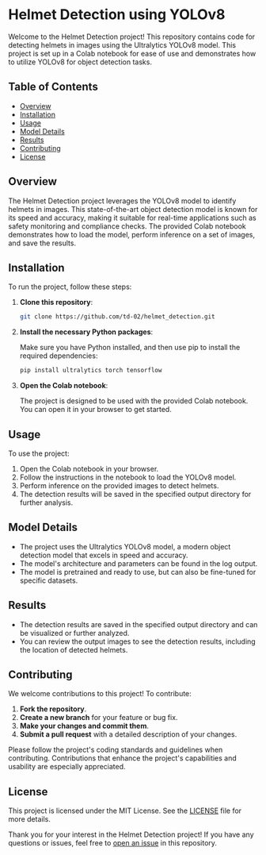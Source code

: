 # Helmet Detection using YOLOv8

Welcome to the Helmet Detection project! This repository contains code for detecting helmets in images using the Ultralytics YOLOv8 model. This project is set up in a Colab notebook for ease of use and demonstrates how to utilize YOLOv8 for object detection tasks.

## Table of Contents

- [Overview](#overview)
- [Installation](#installation)
- [Usage](#usage)
- [Model Details](#model-details)
- [Results](#results)
- [Contributing](#contributing)
- [License](#license)

## Overview

The Helmet Detection project leverages the YOLOv8 model to identify helmets in images. This state-of-the-art object detection model is known for its speed and accuracy, making it suitable for real-time applications such as safety monitoring and compliance checks. The provided Colab notebook demonstrates how to load the model, perform inference on a set of images, and save the results.

## Installation

To run the project, follow these steps:

1. **Clone this repository**:

    ```bash
    git clone https://github.com/td-02/helmet_detection.git
    ```

2. **Install the necessary Python packages**:

    Make sure you have Python installed, and then use pip to install the required dependencies:

    ```bash
    pip install ultralytics torch tensorflow
    ```

3. **Open the Colab notebook**:

    The project is designed to be used with the provided Colab notebook. You can open it in your browser to get started.

## Usage

To use the project:

1. Open the Colab notebook in your browser.
2. Follow the instructions in the notebook to load the YOLOv8 model.
3. Perform inference on the provided images to detect helmets.
4. The detection results will be saved in the specified output directory for further analysis.

## Model Details

- The project uses the Ultralytics YOLOv8 model, a modern object detection model that excels in speed and accuracy.
- The model's architecture and parameters can be found in the log output.
- The model is pretrained and ready to use, but can also be fine-tuned for specific datasets.

## Results

- The detection results are saved in the specified output directory and can be visualized or further analyzed.
- You can review the output images to see the detection results, including the location of detected helmets.

## Contributing

We welcome contributions to this project! To contribute:

1. **Fork the repository**.
2. **Create a new branch** for your feature or bug fix.
3. **Make your changes and commit them**.
4. **Submit a pull request** with a detailed description of your changes.

Please follow the project's coding standards and guidelines when contributing. Contributions that enhance the project's capabilities and usability are especially appreciated.

## License

This project is licensed under the MIT License. See the [LICENSE](LICENSE) file for more details.

Thank you for your interest in the Helmet Detection project! If you have any questions or issues, feel free to [open an issue](https://github.com/td-02/helmet_detection/issues) in this repository.
